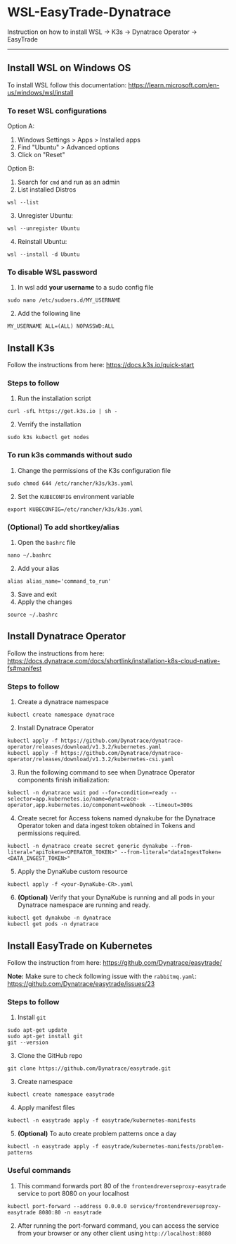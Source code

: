 # WSL-EasyTrade-Dynatrace
Instruction on how to install WSL -> K3s -> Dynatrace Operator -> EasyTrade

----
## Install WSL on Windows OS

To install WSL follow this documentation: https://learn.microsoft.com/en-us/windows/wsl/install


### To reset WSL configurations

Option A:
1. Windows Settings > Apps > Installed apps
2. Find "Ubuntu" > Advanced options
3. Click on "Reset"

Option B:
1. Search for `cmd` and run as an admin
2. List installed Distros
  ```
  wsl --list
  ```
3. Unregister Ubuntu:
  ```
  wsl --unregister Ubuntu
  ```
4. Reinstall Ubuntu:
  ```
  wsl --install -d Ubuntu 
  ```


### To disable WSL password
1. In wsl add **your username** to a sudo config file
  ```
  sudo nano /etc/sudoers.d/MY_USERNAME
  ```
2. Add the following line
  ```
  MY_USERNAME ALL=(ALL) NOPASSWD:ALL
  ```



## Install K3s

Follow the instructions from here: https://docs.k3s.io/quick-start


### Steps to follow
1. Run the installation script
  ```
  curl -sfL https://get.k3s.io | sh -
  ```
2. Verrify the installation
  ```
  sudo k3s kubectl get nodes
  ```


### To run k3s commands without sudo
1. Change the permissions of the K3s configuration file
  ```
  sudo chmod 644 /etc/rancher/k3s/k3s.yaml
  ```
2. Set the `KUBECONFIG` environment variable
  ```
  export KUBECONFIG=/etc/rancher/k3s/k3s.yaml
  ```


### (Optional) To add shortkey/alias
1. Open the `bashrc` file
  ```
  nano ~/.bashrc
  ```
2. Add your alias
  ```
  alias alias_name='command_to_run'
  ```
3. Save and exit
4. Apply the changes
  ```
  source ~/.bashrc
  ```



## Install Dynatrace Operator

Follow the instructions from here: https://docs.dynatrace.com/docs/shortlink/installation-k8s-cloud-native-fs#manifest


### Steps to follow
1. Create a dynatrace namespace
  ```
  kubectl create namespace dynatrace
  ```
2. Install Dynatrace Operator
  ```
  kubectl apply -f https://github.com/Dynatrace/dynatrace-operator/releases/download/v1.3.2/kubernetes.yaml
  kubectl apply -f https://github.com/Dynatrace/dynatrace-operator/releases/download/v1.3.2/kubernetes-csi.yaml
  ```
3. Run the following command to see when Dynatrace Operator components finish initialization:
  ```
  kubectl -n dynatrace wait pod --for=condition=ready --selector=app.kubernetes.io/name=dynatrace-operator,app.kubernetes.io/component=webhook --timeout=300s
  ```
4. Create secret for Access tokens named dynakube for the Dynatrace Operator token and data ingest token obtained in Tokens and permissions required.
  ```
  kubectl -n dynatrace create secret generic dynakube --from-literal="apiToken=<OPERATOR_TOKEN>" --from-literal="dataIngestToken=<DATA_INGEST_TOKEN>"
  ```
5. Apply the DynaKube custom resource
  ```
  kubectl apply -f <your-DynaKube-CR>.yaml
  ```
6. **(Optional)** Verify that your DynaKube is running and all pods in your Dynatrace namespace are running and ready.
  ```
  kubectl get dynakube -n dynatrace
  kubectl get pods -n dynatrace
  ```



## Install EasyTrade on Kubernetes

Follow the instruction from here: https://github.com/Dynatrace/easytrade/

**Note:** Make sure to check following issue with the `rabbitmq.yaml`: https://github.com/Dynatrace/easytrade/issues/23


### Steps to follow
1. Install `git`
  ```
  sudo apt-get update
  sudo apt-get install git
  git --version
  ```
3. Clone the GitHub repo
  ```
  git clone https://github.com/Dynatrace/easytrade.git
  ```
3. Create namespace
  ```
  kubectl create namespace easytrade
  ```
4. Apply manifest files
  ```
  kubectl -n easytrade apply -f easytrade/kubernetes-manifests
  ```
5. **(Optional)** To auto create problem patterns once a day
  ```
  kubectl -n easytrade apply -f easytrade/kubernetes-manifests/problem-patterns
  ```


### Useful commands
1. This command forwards port 80 of the `frontendreverseproxy-easytrade` service to port 8080 on your localhost
  ```
  kubectl port-forward --address 0.0.0.0 service/frontendreverseproxy-easytrade 8080:80 -n easytrade
  ```
2. After running the port-forward command, you can access the service from your browser or any other client using `http://localhost:8080`
